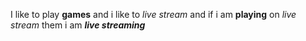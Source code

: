 I like to play **games** and i like to _live stream_ and if i am __playing__ on *live stream* them i am __*live streaming*__
